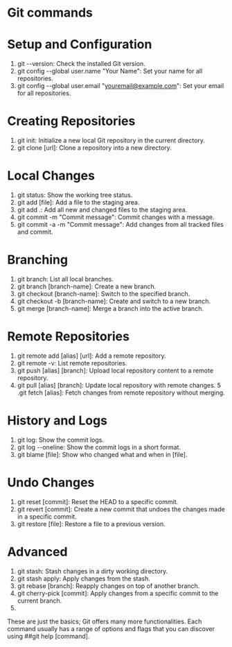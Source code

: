 # Git commands


# Setup and Configuration
1. git --version: Check the installed Git version.
2. git config --global user.name "Your Name": Set your name for all repositories.
3. git config --global user.email "youremail@example.com": Set your email for all repositories.
# Creating Repositories
1. git init: Initialize a new local Git repository in the current directory.
2. git clone [url]: Clone a repository into a new directory.
# Local Changes
1. git status: Show the working tree status.
2. git add [file]: Add a file to the staging area.
3. git add .: Add all new and changed files to the staging area.
4. git commit -m "Commit message": Commit changes with a message.
5. git commit -a -m "Commit message": Add changes from all tracked files and commit.
# Branching
1. git branch: List all local branches.
2. git branch [branch-name]: Create a new branch.
3. git checkout [branch-name]: Switch to the specified branch.
4. git checkout -b [branch-name]: Create and switch to a new branch.
5. git merge [branch-name]: Merge a branch into the active branch.
# Remote Repositories
1. git remote add [alias] [url]: Add a remote repository.
2. git remote -v: List remote repositories.
3. git push [alias] [branch]: Upload local repository content to a remote repository.
4. git pull [alias] [branch]: Update local repository with remote changes.
5 .git fetch [alias]: Fetch changes from remote repository without merging.
# History and Logs
1. git log: Show the commit logs.
2. git log --oneline: Show the commit logs in a short format.
3. git blame [file]: Show who changed what and when in [file].
# Undo Changes
1. git reset [commit]: Reset the HEAD to a specific commit.
2. git revert [commit]: Create a new commit that undoes the changes made in a specific commit.
3. git restore [file]: Restore a file to a previous version.
# Advanced
1. git stash: Stash changes in a dirty working directory.
2. git stash apply: Apply changes from the stash.
3. git rebase [branch]: Reapply changes on top of another branch.
4. git cherry-pick [commit]: Apply changes from a specific commit to the current branch.
5. 
These are just the basics; Git offers many more functionalities. Each command usually has a range of options and flags that you can discover using ##git help [command].



